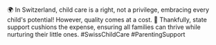 🌍 In Switzerland, child care is a right, not a privilege, embracing every child's potential! However, quality comes at a cost. 🏫 Thankfully, state support cushions the expense, ensuring all families can thrive while nurturing their little ones. #SwissChildCare #ParentingSupport